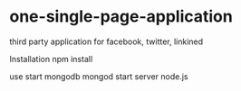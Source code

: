 # one-single-page-application
third party application for facebook, twitter, linkined


Installation
npm install


use
start mongodb    mongod
start server     node.js
